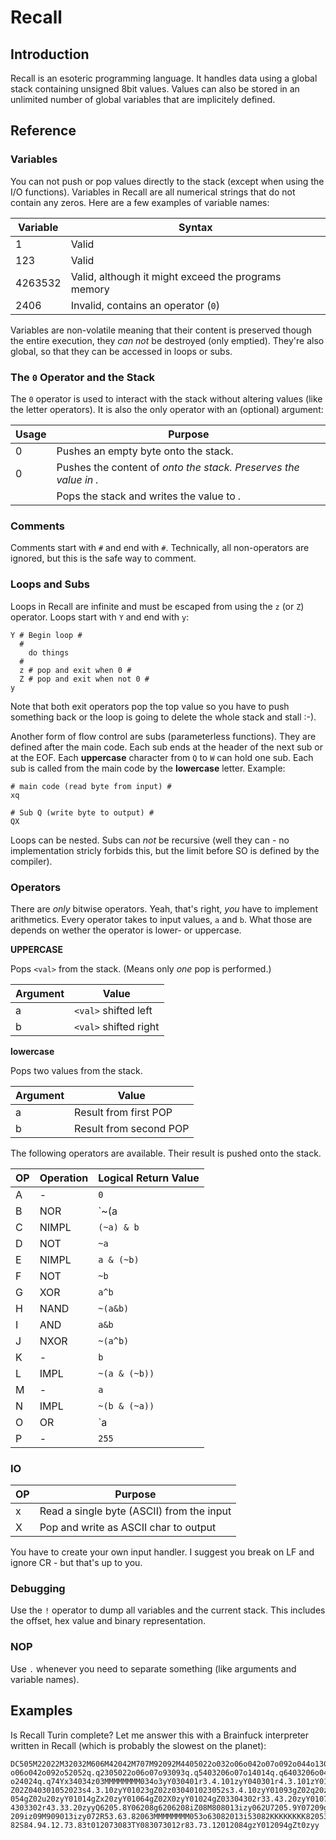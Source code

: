 # Recall

## Introduction

Recall is an esoteric programming language. It handles data using a global stack containing unsigned 8bit values. Values can also be stored in an unlimited number of global variables that are implicitely defined.

## Reference

### Variables

You can not push or pop values directly to the stack (except when using the I/O functions). Variables in Recall are all numerical strings that do not contain any zeros. Here are a few examples of variable names:

Variable | Syntax
-------- | ------
1        | Valid
123      | Valid
4263532  | Valid, although it might exceed the programs memory
2406     | Invalid, contains an operator (`0`)

Variables are non-volatile meaning that their content is preserved though the entire execution, they *can not* be destroyed (only emptied). They're also global, so that they can be accessed in loops or subs.

### The `0` Operator and the Stack

The `0` operator is used to interact with the stack without altering values (like the letter operators). It is also the only operator with an (optional) argument:

Usage  | Purpose
------ | -------
0      | Pushes an empty byte onto the stack.
0<var> | Pushes the content of <var> onto the stack. Preserves the value in <var>.
<var>  | Pops the stack and writes the value to <var>.

### Comments

Comments start with `#` and end with `#`. Technically, all non-operators are ignored, but this is the safe way to comment.

### Loops and Subs

Loops in Recall are infinite and must be escaped from using the `z` (or `Z`) operator. Loops start with `Y` and end with `y`:

```
Y # Begin loop #
  #
    do things
  #
  z # pop and exit when 0 #
  Z # pop and exit when not 0 #
y
```

Note that both exit operators pop the top value so you have to push something back or the loop is going to delete the whole stack and stall :-).

Another form of flow control are subs (parameterless functions). They are defined after the main code. Each sub ends at the header of the next sub or at the EOF. Each **uppercase** character from `Q` to `W` can hold one sub. Each sub is called from the main code by the **lowercase** letter. Example:

```
# main code (read byte from input) #
xq

# Sub Q (write byte to output) #
QX
```

Loops can be nested. Subs can *not* be recursive (well they can - no implementation stricly forbids this, but the limit before SO is defined by the compiler).

### Operators

There are *only* bitwise operators. Yeah, that's right, *you* have to implement arithmetics. Every operator takes to input values, `a` and `b`. What those are depends on wether the operator is lower- or uppercase. 

**UPPERCASE**

Pops `<val>` from the stack. (Means only *one* pop is performed.)

Argument | Value
-------- | -----
a        | `<val>` shifted left
b        | `<val>` shifted right

**lowercase**

Pops two values from the stack.

Argument | Value
-------- | -----
a        | Result from first POP
b        | Result from second POP

The following operators are available. Their result is pushed onto the stack.

OP | Operation | Logical Return Value
-- | --------- | --------------------
A  | -         | `0`
B  | NOR       | `~(a|b)`
C  | NIMPL     | `(~a) & b`
D  | NOT       | `~a`
E  | NIMPL     | `a & (~b)`
F  | NOT       | `~b`
G  | XOR       | `a^b`
H  | NAND      | `~(a&b)`
I  | AND       | `a&b`
J  | NXOR      | `~(a^b)`
K  | -         | `b`
L  | IMPL      | `~(a & (~b))`
M  | -         | `a`
N  | IMPL      | `~(b & (~a))`
O  | OR        | `a|b`
P  | -         | `255`

### IO

OP | Purpose
-- | -------
x  | Read a single byte (ASCII) from the input
X  | Pop and write as ASCII char to output

You have to create your own input handler. I suggest you break on LF and ignore CR - but that's up to you.

### Debugging

Use the `!` operator to dump all variables and the current stack. This includes the offset, hex value and binary representation.

### NOP

Use `.` whenever you need to separate something (like arguments and variable names).

## Examples

Is Recall Turin complete? Let me answer this with a Brainfuck interpreter written in Recall (which is probably the slowest on the planet):

```
DC505M22022M32032M606M42042M707M92092M4405022o032o06o042o07o092o044o1305022
o06o042o092o52052q.q2305022o06o07o93093q.q5403206o07o14014q.q6403206o042o07
o24024q.q74Yx34034z03MMMMMMMM034o3yY030401r3.4.101zyY040301r4.3.101zY01052g
Z02Z040301052023s4.3.10zyY01023gZ02z030401023052s3.4.10zyY01093gZ02q20zyY01
054gZ02u20zyY01014gZx20zyY01064gZ02X0zyY01024gZ03304302r33.43.20zyY01074gZ0
4303302r43.33.20zyyQ6205.8Y06208g6206208iZ08M808013izy062U7205.9Y07209g7207
209iz09M909013izy072R53.63.82063MMMMMMMM053o63082013i53082KKKKKKKK820530630
82S84.94.12.73.83t012073083TY083073012r83.73.12012084gzY012094gZt0zyy
```






